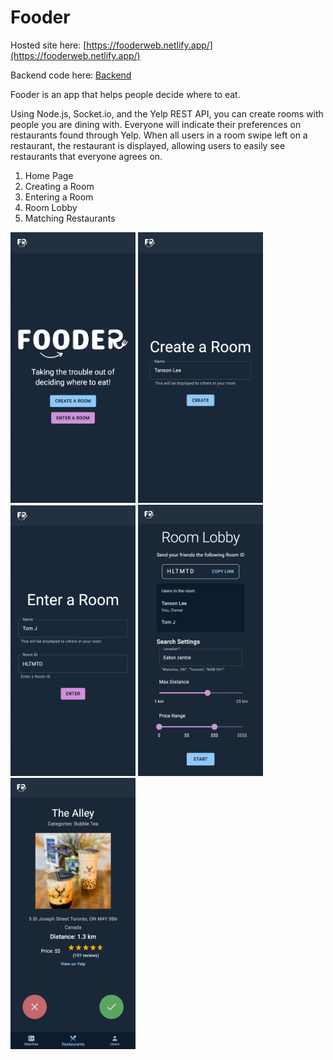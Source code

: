 # Fooder

Hosted site here: [https://fooderweb.netlify.app/](https://fooderweb.netlify.app/)

Backend code here: [Backend](https://github.com/josephperez3/fooder-backend)

Fooder is an app that helps people decide where to eat.

Using Node.js, Socket.io, and the Yelp REST API, you can create rooms with people you are dining with. Everyone will indicate their preferences on restaurants found through Yelp. When all users in a room swipe left on a restaurant, the restaurant is displayed, allowing users to easily see restaurants that everyone agrees on.

1. Home Page
2. Creating a Room
3. Entering a Room
4. Room Lobby
5. Matching Restaurants

<img src="assets/home.png" width="200px"> <img src="assets/create-room.png" width="200px" > <img src="assets/enter-room.png" width="200px" > <img src="assets/room-lobby.png" width="200px" > <img src="assets/matching.png" width="200px" >
